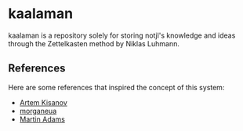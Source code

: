 # kaalaman
kaalaman is a repository solely for storing notjl's knowledge and ideas through the Zettelkasten method by Niklas Luhmann.

## References
Here are some references that inspired the concept of this system:
- [Artem Kisanov](https://youtu.be/E6ySG7xYgjY)
- [morganeua](https://youtu.be/L9SLlxaEEXY)
- [Martin Adams](https://youtu.be/ziE6UExsOrs)
